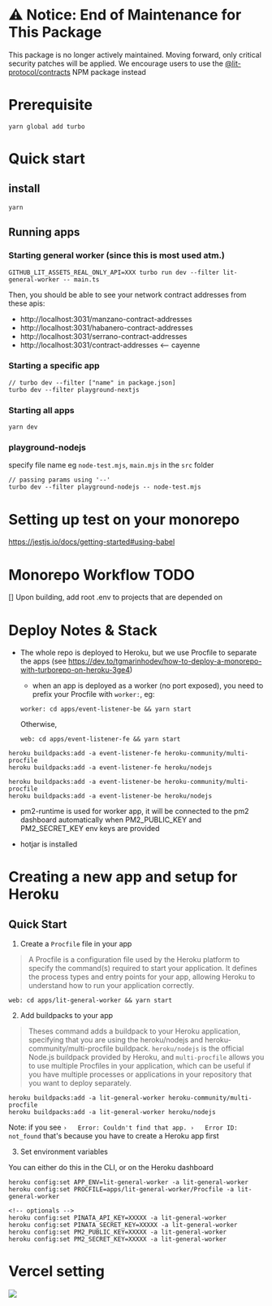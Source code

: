 # ⚠️ Notice: End of Maintenance for This Package

This package is no longer actively maintained. Moving forward, only critical security patches will be applied. We encourage users to use the [@lit-protocol/contracts](https://www.npmjs.com/package/@lit-protocol/contracts?activeTab=versions) NPM package instead

# Prerequisite

```
yarn global add turbo
```

# Quick start

## install

```
yarn
```

## Running apps

### Starting general worker (since this is most used atm.)

```
GITHUB_LIT_ASSETS_REAL_ONLY_API=XXX turbo run dev --filter lit-general-worker -- main.ts
```

Then, you should be able to see your network contract addresses from these apis:

- http://localhost:3031/manzano-contract-addresses
- http://localhost:3031/habanero-contract-addresses
- http://localhost:3031/serrano-contract-addresses
- http://localhost:3031/contract-addresses <-- cayenne

### Starting a specific app

```
// turbo dev --filter ["name" in package.json]
turbo dev --filter playground-nextjs
```

### Starting all apps

```
yarn dev
```

### playground-nodejs

specify file name eg `node-test.mjs`, `main.mjs` in the `src` folder

```
// passing params using '--'
turbo dev --filter playground-nodejs -- node-test.mjs
```

# Setting up test on your monorepo

https://jestjs.io/docs/getting-started#using-babel

# Monorepo Workflow TODO

[] Upon building, add root .env to projects that are depended on

# Deploy Notes & Stack

- The whole repo is deployed to Heroku, but we use Procfile to separate the apps (see https://dev.to/tgmarinhodev/how-to-deploy-a-monorepo-with-turborepo-on-heroku-3ge4)

  - when an app is deployed as a worker (no port exposed), you need to prefix your Procfile with `worker:`, eg:

  ```
  worker: cd apps/event-listener-be && yarn start
  ```

  Otherwise,

  ```
  web: cd apps/event-listener-fe && yarn start
  ```

```
heroku buildpacks:add -a event-listener-fe heroku-community/multi-procfile
heroku buildpacks:add -a event-listener-fe heroku/nodejs

heroku buildpacks:add -a event-listener-be heroku-community/multi-procfile
heroku buildpacks:add -a event-listener-be heroku/nodejs
```

- pm2-runtime is used for worker app, it will be connected to the pm2 dashboard automatically when PM2_PUBLIC_KEY and PM2_SECRET_KEY env keys are provided

- hotjar is installed

# Creating a new app and setup for Heroku

## Quick Start

1. Create a `Procfile` file in your app

> A Procfile is a configuration file used by the Heroku platform to specify the command(s) required to start your application. It defines the process types and entry points for your app, allowing Heroku to understand how to run your application correctly.

```
web: cd apps/lit-general-worker && yarn start
```

2. Add buildpacks to your app

> Theses command adds a buildpack to your Heroku application, specifying that you are using the heroku/nodejs and heroku-community/multi-procfile buildpack. `heroku/nodejs` is the official Node.js buildpack provided by Heroku, and `multi-procfile` allows you to use multiple Procfiles in your application, which can be useful if you have multiple processes or applications in your repository that you want to deploy separately.

```
heroku buildpacks:add -a lit-general-worker heroku-community/multi-procfile
heroku buildpacks:add -a lit-general-worker heroku/nodejs
```

Note: if you see `›   Error: Couldn't find that app. ›   Error ID: not_found` that's because you have to create a Heroku app first

3. Set environment variables

You can either do this in the CLI, or on the Heroku dashboard

```
heroku config:set APP_ENV=lit-general-worker -a lit-general-worker
heroku config:set PROCFILE=apps/lit-general-worker/Procfile -a lit-general-worker

<!-- optionals -->
heroku config:set PINATA_API_KEY=XXXXX -a lit-general-worker
heroku config:set PINATA_SECRET_KEY=XXXXX -a lit-general-worker
heroku config:set PM2_PUBLIC_KEY=XXXXX -a lit-general-worker
heroku config:set PM2_SECRET_KEY=XXXXX -a lit-general-worker
```

# Vercel setting

![](https://i.ibb.co/Wg1bhmp/Xnapper-2023-09-07-17-18-16.png)
